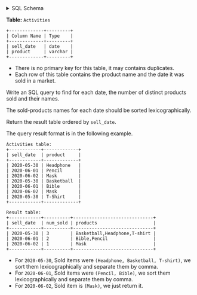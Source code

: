 <details>
<summary> SQL Schema</summary>

```sql
DROP TABLE IF EXISTS Activities;

CREATE TABLE IF NOT EXISTS
  Activities (sell_date date, product varchar(20));

INSERT INTO
  Activities (sell_date, product)
VALUES
  ('2020-05-30', 'Headphone'),
  ('2020-06-01', 'Pencil'),
  ('2020-06-02', 'Mask'),
  ('2020-05-30', 'Basketball'),
  ('2020-06-01', 'Bible'),
  ('2020-06-02', 'Mask'),
  ('2020-05-30', 'T-Shirt');
```

</details>

**Table:** `Activities`

```
+-------------+---------+
| Column Name | Type    |
+-------------+---------+
| sell_date   | date    |
| product     | varchar |
+-------------+---------+
```

- There is no primary key for this table, it may contains duplicates.
- Each row of this table contains the product name and the date it was sold in a market.

Write an SQL query to find for each date, the number of distinct products sold and their names.

The sold-products names for each date should be sorted lexicographically. 

Return the result table ordered by `sell_date`.

The query result format is in the following example.

```
Activities table:
+------------+-------------+
| sell_date  | product     |
+------------+-------------+
| 2020-05-30 | Headphone   |
| 2020-06-01 | Pencil      |
| 2020-06-02 | Mask        |
| 2020-05-30 | Basketball  |
| 2020-06-01 | Bible       |
| 2020-06-02 | Mask        |
| 2020-05-30 | T-Shirt     |
+------------+-------------+

Result table:
+------------+----------+------------------------------+
| sell_date  | num_sold | products                     |
+------------+----------+------------------------------+
| 2020-05-30 | 3        | Basketball,Headphone,T-shirt |
| 2020-06-01 | 2        | Bible,Pencil                 |
| 2020-06-02 | 1        | Mask                         |
+------------+----------+------------------------------+
```

- For `2020-05-30`, Sold items were `(Headphone, Basketball, T-shirt)`, we sort them lexicographically and separate them by comma.
- For `2020-06-01`, Sold items were `(Pencil, Bible)`, we sort them lexicographically and separate them by comma.
- For `2020-06-02`, Sold item is `(Mask)`, we just return it.